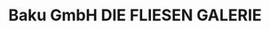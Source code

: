 ---
title: "Baku GmbH DIE FLIESEN GALERIE"
url: /esslingen-am-neckar/baku-gmbh-die-fliesen-galerie/
shop: Fliesen
---